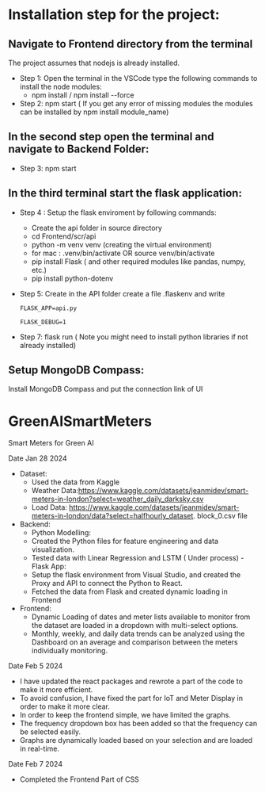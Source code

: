# Installation step for the project:

## Navigate to Frontend directory from the terminal
The project assumes that nodejs is already installed.
- Step 1: Open the terminal in the VSCode type the following commands to install the node modules:
   - npm install / npm install --force
- Step 2: npm start ( If you get any error of missing modules the modules can be installed by npm install module_name)
  


## In the second step open the terminal and navigate to Backend Folder:
- Step 3: npm start

## In the third terminal start the flask application:
- Step 4 : Setup the flask enviroment by following commands:
   - Create the api folder in source directory
   - cd Frontend/scr/api
   - python -m venv venv (creating the virtual environment)
   - for mac : .venv/bin/activate OR source venv/bin/activate
   - pip install Flask ( and other required modules like pandas, numpy, etc.)
   - pip install python-dotenv

- Step 5: Create in the API folder create a file .flaskenv and write
  
      FLASK_APP=api.py
  
      FLASK_DEBUG=1

- Step 7: flask run ( Note you might need to install python libraries if not already installed)


## Setup MongoDB Compass:
 Install MongoDB Compass and put the connection link of UI

# GreenAISmartMeters
Smart Meters for Green AI

Date Jan 28 2024
   - Dataset:
        - Used the data from Kaggle 
        - Weather Data:https://www.kaggle.com/datasets/jeanmidev/smart-meters-in-london?select=weather_daily_darksky.csv
        - Load Data: https://www.kaggle.com/datasets/jeanmidev/smart-meters-in-london/data?select=halfhourly_dataset. block_0.csv file
   - Backend:
        - Python Modelling: 
        - Created the Python files for feature engineering and data visualization.
        - Tested data with Linear Regression and LSTM ( Under process)
    - Flask App:
        - Setup the flask environment from Visual Studio, and created the Proxy and API to connect the Python to React.
        - Fetched the data from Flask and created dynamic loading in Frontend
   - Frontend:
        - Dynamic Loading of dates and meter lists available to monitor from the dataset are loaded in a dropdown with multi-select options.
        - Monthly, weekly, and daily data trends can be analyzed using the Dashboard on an average and comparison between the meters individually monitoring.

Date Feb 5 2024
   -  I have updated the react packages and rewrote a part of the code to make it more efficient.
   -  To avoid confusion, I have fixed the part for IoT and Meter Display in order to make it more clear.
   -  In order to keep the frontend simple, we have limited the graphs. 
   -  The frequency dropdown box has been added so that the frequency can be selected easily.
   - Graphs are dynamically loaded based on your selection and are loaded in real-time.

Date Feb 7 2024 
   - Completed the Frontend Part of CSS



